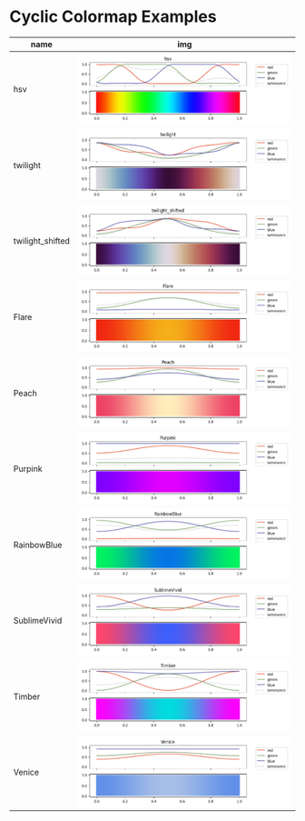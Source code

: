 # Cyclic Colormap Examples

| name             | img                                                |
| ---------------- | -------------------------------------------------- |
| hsv              | ![hsv](./assets/hsv.png)                           |
| twilight         | ![twilight](./assets/twilight.png)                 |
| twilight_shifted | ![twilight_shifted](./assets/twilight_shifted.png) |
| Flare            | ![Flare](./assets/Flare.png)                       |
| Peach            | ![Peach](./assets/Peach.png)                       |
| Purpink          | ![Purpink](./assets/Purpink.png)                   |
| RainbowBlue      | ![RainbowBlue](./assets/RainbowBlue.png)           |
| SublimeVivid     | ![SublimeVivid](./assets/SublimeVivid.png)         |
| Timber           | ![Timber](./assets/Timber.png)                     |
| Venice           | ![Venice](./assets/Venice.png)                     |
